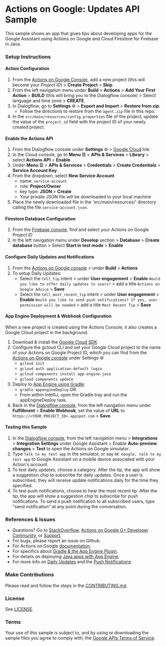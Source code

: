 # Actions on Google: Updates API Sample

This sample shows an app that gives tips about developing apps for the Google Assistant using Actions on Google and Cloud Firestore for Firebase  in Java.

### Setup Instructions

#### Action Configuration
1. From the [Actions on Google Console](https://console.actions.google.com/), add a new project (this will become your *Project ID*) > **Create Project** > **Skip**.
1. From the left navigation menu under **Build** > **Actions** > **Add Your First Action** > **BUILD** (this will bring you to the Dialogflow console) > Select language and time zone > **CREATE**.
1. In Dialogflow, go to **Settings** ⚙ > **Export and Import** > **Restore from zip**.
    + Follow the directions to restore from the `agent.zip` file in this repo.
1. In the `src/main/resources/config.properties` file of the project, update the value of the `project_id` field with the project ID of your newly created project.

#### Enable the Actions API
1. From the Dialogflow console under **Settings** ⚙ > [Google Cloud](https://console.cloud.google.com/) link
1. In the Cloud console, go to **Menu ☰** > **APIs & Services** > **Library** > select **Actions API** > **Enable**
4. Under **Menu ☰** > **APIs & Services** > **Credentials** > **Create Credentials** > **Service Account Key**.
5. From the dropdown, select **New Service Account**
    + name:  `service-account`
    + role:  **Project/Owner**
    + key type: **JSON** > **Create**
    + Your private JSON file will be downloaded to your local machine
1. Place the newly downloaded file in the 'src/main/resources/' directory calling the file `service-account.json`.

#### Firestore Database Configuration
1. From the [Firebase console](https://console.firebase.google.com), find and select your Actions on Google Project ID
1. In the left navigation menu under **Develop** section > **Database** > **Create database** button > Select **Start in test mode** > **Enable**

#### Configure Daily Updates and Notifications
1. From the [Actions on Google console](https://console.actions.google.com) > under **Build** > **Actions**
1. To setup Daily Updates:
    + Select the `tell_tip` intent > under **User engagement** > **Enable** `Would you like to offer daily updates to users?` > add a title `Actions on Google Advice` > **Save**
    + Select the `tell_most_recent_tip` intent > under **User engagement** > **Enable** `Would you like to send push notifications? If yes, user permission will be needed` > add a title `Most Recent Tip` > **Save**

#### App Engine Deployment & Webhook Configuration
When a new project is created using the Actions Console, it also creates a Google Cloud project in the background.

1. Download & install the [Google Cloud SDK](https://cloud.google.com/sdk/docs/)
1. Configure the gcloud CLI and set your Google Cloud project to the name of your Actions on Google Project ID, which you can find from the [Actions on Google console](https://console.actions.google.com/) under Settings ⚙
    + `gcloud init`
    + `gcloud auth application-default login`
    + `gcloud components install app-engine-java`
    + `gcloud components update`
1. Deploy to [App Engine using Gradle](https://cloud.google.com/appengine/docs/flexible/java/using-gradle):
    + `gradle appengineDeploy` OR
    +  From within IntelliJ, open the Gradle tray and run the appEngineDeploy task.
1. Back in the [Dialogflow console](https://console.dialogflow.com), from the left navigation menu under **Fulfillment** > **Enable Webhook**, set the value of **URL** to `https://<YOUR_PROJECT_ID>.appspot.com` > **Save**.

#### Testing this Sample
1. In the [Dialogflow console](https://console.dialogflow.com), from the left navigation menu > **Integrations** > **Integration Settings** under Google Assistant > Enable **Auto-preview changes** >  **Test** to open the Actions on Google simulator.
1. Type `Talk to my test app` in the simulator, or say `OK Google, talk to my test app` to Google Assistant on a mobile device associated with your Action's account.
1. To test daily updates, choose a category. After the tip, the app will show a suggestion chip to subscribe for daily updates. Once a user is subscribed, they will receive update notifications daily for the time they specified.
1. To test push notifications, choose to hear the most recent tip. After the tip, the app will show
   a suggestion chip to subscribe for push notifications. To send a push notification to all subscribed users, type "send notification" at any point during the conversation.

### References & Issues
+ Questions? Go to [StackOverflow](https://stackoverflow.com/questions/tagged/actions-on-google), [Actions on Google G+ Developer Community](https://g.co/actionsdev), or [Support](https://developers.google.com/actions/support/).
+ For bugs, please report an issue on Github.
+ For Actions on Google [documentation](https://developers.google.com/actions/).
+ For specifics about [Gradle & the App Engine Plugin](https://cloud.google.com/appengine/docs/flexible/java/using-gradle).
+ For details on deploying [Java apps with App Engine](https://cloud.google.com/appengine/docs/standard/java/quickstart).
+ For more info on [Daily Updates](https://developers.google.com/actions/assistant/updates/daily) and the [Push Notifications](https://developers.google.com/actions/assistant/updates/notifications)

### Make Contributions
Please read and follow the steps in the [CONTRIBUTING.md](CONTRIBUTING.md).

### License
See [LICENSE](LICENSE).

### Terms
Your use of this sample is subject to, and by using or downloading the sample files you agree to comply with, the [Google APIs Terms of Service](https://developers.google.com/terms/).
